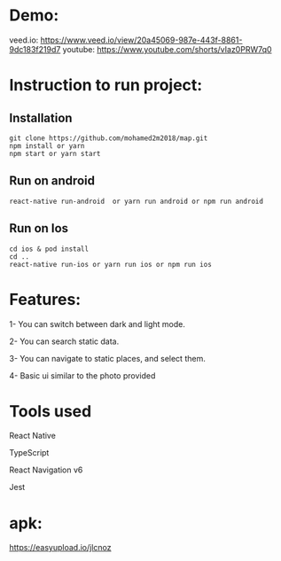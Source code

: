 # Demo:
veed.io: https://www.veed.io/view/20a45069-987e-443f-8861-9dc183f219d7
youtube: https://www.youtube.com/shorts/vIaz0PRW7q0

# Instruction to run project:

## Installation 

```
git clone https://github.com/mohamed2m2018/map.git
npm install or yarn
npm start or yarn start
```
## Run on android 

```
react-native run-android  or yarn run android or npm run android
```
 
## Run on Ios

 ```
 cd ios & pod install
 cd ..
 react-native run-ios or yarn run ios or npm run ios
```




# Features:
1- You can switch between dark and light mode.

2- You can search static data.

3- You can navigate to static places, and select them.

4- Basic ui similar to the photo provided

# Tools used
React Native

TypeScript

React Navigation v6

Jest

# apk:
https://easyupload.io/jlcnoz


